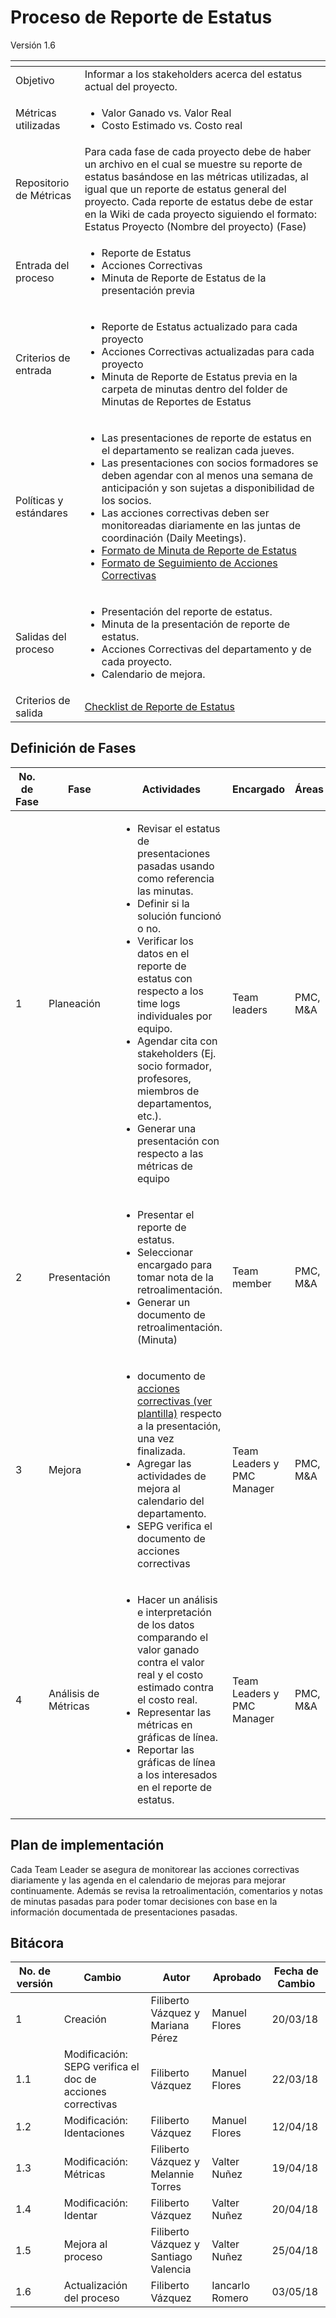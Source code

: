 # Proceso de Reporte de Estatus
Versión 1.6


[]() | []()  
--|--
Objetivo| Informar a los stakeholders acerca del estatus actual del proyecto.
Métricas utilizadas | <ul><li>Valor Ganado vs. Valor Real</li><li>Costo Estimado vs. Costo real</li></ul>
Repositorio de Métricas | Para cada fase de cada proyecto debe de haber un archivo en el cual se muestre su reporte de estatus basándose en las métricas utilizadas, al igual que un reporte de estatus general del proyecto. Cada reporte de estatus debe de estar en la Wiki de cada proyecto siguiendo el formato: Estatus Proyecto (Nombre del proyecto) (Fase)
Entrada del proceso | <ul><li>Reporte de Estatus</li><li>Acciones Correctivas</li><li>Minuta de Reporte de Estatus de la presentación previa</li></ul> 
Criterios de entrada | <ul><li>Reporte de Estatus actualizado para cada proyecto</li><li>Acciones Correctivas actualizadas para cada proyecto</li><li>Minuta de Reporte de Estatus previa en la carpeta de minutas dentro del folder de Minutas de Reportes de Estatus </li></ul>
Políticas y estándares | <ul><li>Las presentaciones de reporte de estatus en el departamento se realizan cada jueves.</li><li> Las presentaciones con socios formadores se deben agendar con al menos una semana de anticipación y son sujetas a disponibilidad de los socios.</li><li> Las acciones correctivas deben ser monitoreadas diariamente en las juntas de coordinación (Daily Meetings).</li><li>[Formato de Minuta de Reporte de Estatus](https://github.com/CaveLabs-1/Wiki/blob/filyv-MEJORAS-PROCESOS/Reporte%20de%20Estatus/Formatos/Formato%20Minuta%20Reporte%20de%20Estatus.docx)</li><li>[Formato de Seguimiento de Acciones Correctivas](https://github.com/CaveLabs-1/Wiki/blob/filyv-MEJORAS-PROCESOS/Reporte%20de%20Estatus/Formatos/Formato%20Seguimiento%20de%20Acciones%20Correctivas.xlsx)</li></ul>
Salidas del proceso | <ul><li>Presentación del reporte de estatus.</li><li>Minuta de la presentación de reporte de estatus.</li><li>Acciones Correctivas del departamento y de cada proyecto.</li><li>Calendario de mejora.</li></ul>
Criterios de salida | [Checklist de Reporte de Estatus](https://docs.google.com/spreadsheets/d/1c-d3avPdlsyyNQhaoRyOa5mnLa7lMAeLJ6KnqnNKN_U/edit#gid=0)

## Definición de Fases
No. de Fase | Fase | Actividades | Encargado | Áreas
------------|------|-------------|-----------| -----------------------------
1 | Planeación | <ul><li>Revisar el estatus de presentaciones pasadas usando como referencia las minutas.</li><li>Definir si la solución funcionó o no.</li><li>Verificar los datos en el reporte de estatus con respecto a los time logs individuales por equipo.</li><li>Agendar cita con stakeholders (Ej. socio formador, profesores, miembros de departamentos, etc.).</li><li>Generar una presentación con respecto a las métricas de equipo</li></ul> | Team leaders | PMC, M&A
2 | Presentación | <ul><li>Presentar el reporte de estatus.</li><li>Seleccionar encargado para tomar nota de la retroalimentación.</li><li>Generar un documento de retroalimentación. (Minuta)</li></ul> | Team member | PMC, M&A
3 | Mejora | <ul><li> documento de [acciones correctivas (ver plantilla)](https://docs.google.com/spreadsheets/d/1aGePuqiWaHU35lVg8ZGZ1vO0WZR8oDk9sWTv_ZTjwZU/edit#gid=1467550855) respecto a la presentación, una vez finalizada.</li><li>Agregar las actividades de mejora al calendario del departamento.</li><li>SEPG verifica el documento de acciones correctivas</li></ul> | Team Leaders y PMC Manager | PMC, M&A
4 | Análisis de Métricas | <ul><li>Hacer un análisis e interpretación de los datos comparando el valor ganado contra el valor real y el costo estimado contra el costo real.</li><li>Representar las métricas en gráficas de línea.</li><li>Reportar las gráficas de línea a los interesados en el reporte de estatus.</li></ul> | Team Leaders y PMC Manager | PMC, M&A

## Plan de implementación
Cada Team Leader se asegura de monitorear las acciones correctivas diariamente y las agenda en el calendario de mejoras para mejorar continuamente. Además se revisa la retroalimentación, comentarios y notas de minutas pasadas para poder tomar decisiones con base en la información documentada de presentaciones pasadas.

## Bitácora
No. de versión | Cambio | Autor | Aprobado | Fecha de Cambio
---------------|--------|-------|----------|-----------------
1 | Creación | Filiberto Vázquez y Mariana Pérez | Manuel Flores | 20/03/18
1.1 | Modificación: SEPG verifica el doc de acciones correctivas | Filiberto Vázquez | Manuel Flores | 22/03/18
1.2 | Modificación: Identaciones | Filiberto Vázquez | Manuel Flores | 12/04/18
1.3 | Modificación: Métricas | Filiberto Vázquez y Melannie Torres| Valter Nuñez | 19/04/18
1.4 | Modificación: Identar | Filiberto Vázquez | Valter Nuñez | 20/04/18
1.5 | Mejora al proceso | Filiberto Vázquez y Santiago Valencia | Valter Nuñez | 25/04/18
1.6 | Actualización del proceso | Filiberto Vázquez | Iancarlo Romero | 03/05/18
